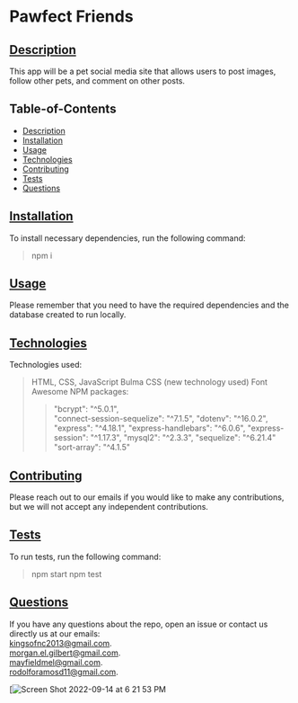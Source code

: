 # Pawfect Friends

## [Description](#table-of-contents)

This app will be a pet social media site that allows users to post images, follow other pets, and comment on other posts.

## Table-of-Contents

- [Description](#description)
- [Installation](#installation)
- [Usage](#usage)
- [Technologies](#technologies)
- [Contributing](#contribute)
- [Tests](#tests)
- [Questions](#questions)

## [Installation](#table-of-contents)

To install necessary dependencies, run the following command:<br>

> npm i

## [Usage](#table-of-contents)

Please remember that you need to have the required dependencies and the database created to run locally.

## [Technologies](#table-of-contents)

Technologies used:
> HTML, 
> CSS, 
> JavaScript
> Bulma CSS (new technology used)
> Font Awesome
> NPM packages:	  
>>"bcrypt": "^5.0.1",  
>> "connect-session-sequelize": "^7.1.5",
>> "dotenv": "^16.0.2",
>> "express": "^4.18.1",
>> "express-handlebars": "^6.0.6",
>> "express-session": "^1.17.3",
>> "mysql2": "^2.3.3",
>> "sequelize": "^6.21.4"
>> "sort-array": "^4.1.5"

## [Contributing](#table-of-contents)

Please reach out to our emails if you would like to make any contributions, but we will not accept any independent contributions.

## [Tests](#table-of-contents)

To run tests, run the following command:<br>

> npm start
> npm test

## [Questions](#table-of-contents)

If you have any questions about the repo, open an issue or contact us directly us at our emails: <br>
[kingsofnc2013@gmail.com](mailto:kingsofnc2013@gmail.com). <br>
[morgan.el.gilbert@gmail.com](mailto:morgan.el.gilbert@gmail.com). <br>
[mayfieldmel@gmail.com](mailto:mayfieldmel@gmail.com). <br>
[rodolforamosd11@gmail.com](mailto:rodolforamosd11@gmail.com). <br>

[![Screen Shot 2022-09-14 at 6 21 53 PM](https://user-images.githubusercontent.com/104585768/190273467-b879a21d-ca2b-44d1-96d1-1938faa98ac3.png)
